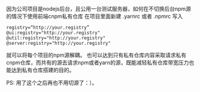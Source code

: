 因为公司项目是nodejs后台，且公用一台测试服务器，如何在不切换后台npm源的情况下使用前端cnpm私有仓库
在项目里面新建
.yarnrc 或者 .npmrc
写入
```
registry=“http://your.registry”
@ui:registry="http://your.registry"
@util:registry="http://your.registry"
@server:registry="http://your.registry"
```
就可以将每个项目的npm源解耦。
也可以达到只有私有仓库内容采取请求私有cnpm仓库，而共有的源去请求npm或者yarn的源，既能减轻私有仓库带宽压力也能达到私有仓库搭建的目的。

PS: 用了这个之后再也不用切源了：）。